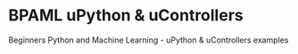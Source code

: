 # BPAML uPython & uControllers
Beginners Python and Machine Learning - uPython &amp; uControllers examples
